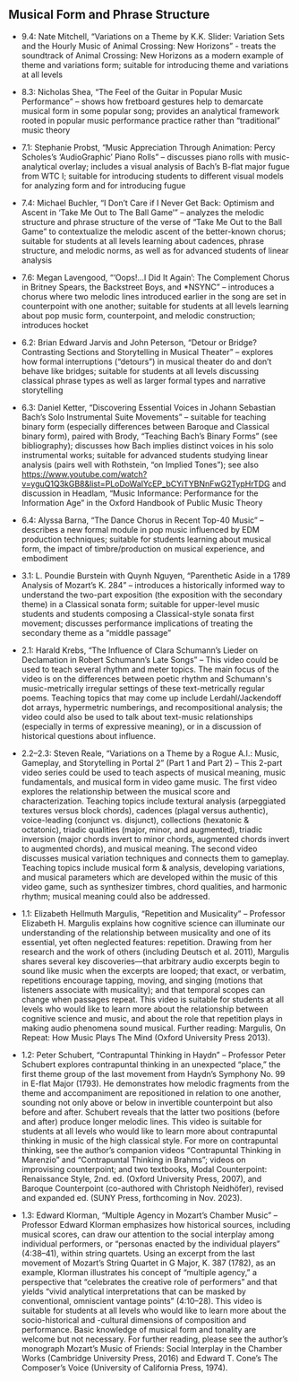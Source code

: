 ## Musical Form and Phrase Structure

- 9.4: Nate Mitchell, “Variations on a Theme by K.K. Slider: Variation Sets and the Hourly Music of Animal Crossing: New Horizons” - treats the soundtrack of Animal Crossing: New Horizons as a modern example of theme and variations form; suitable for introducing theme and variations at all levels

- 8.3: Nicholas Shea, “The Feel of the Guitar in Popular Music Performance” – shows how fretboard gestures help to demarcate musical form in some popular song; provides an analytical framework rooted in popular music performance practice rather than “traditional” music theory

- 7.1: Stephanie Probst, “Music Appreciation Through Animation: Percy Scholes’s ‘AudioGraphic’ Piano Rolls” – discusses piano rolls with music-analytical overlay; includes a visual analysis of Bach’s B-flat major fugue from WTC I; suitable for introducing students to different visual models for analyzing form and for introducing fugue

- 7.4: Michael Buchler, “I Don’t Care if I Never Get Back: Optimism and Ascent in ‘Take Me Out to The Ball Game’” – analyzes the melodic structure and phrase structure of the verse of “Take Me Out to the Ball Game” to contextualize the melodic ascent of the better-known chorus; suitable for students at all levels learning about cadences, phrase structure, and melodic norms, as well as for advanced students of linear analysis

- 7.6: Megan Lavengood, “‘Oops!…I Did It Again’: The Complement Chorus in Britney Spears, the Backstreet Boys, and *NSYNC” – introduces a chorus where two melodic lines introduced earlier in the song are set in counterpoint with one another; suitable for students at all levels learning about pop music form, counterpoint, and melodic construction; introduces hocket

- 6.2: Brian Edward Jarvis and John Peterson, “Detour or Bridge? Contrasting Sections and Storytelling in Musical Theater” – explores how formal interruptions (“detours”) in musical theater do and don’t behave like bridges; suitable for students at all levels discussing classical phrase types as well as larger formal types and narrative storytelling

- 6.3: Daniel Ketter, “Discovering Essential Voices in Johann Sebastian Bach’s Solo Instrumental Suite Movements” – suitable for teaching binary form (especially differences between Baroque and Classical binary form), paired with Brody, “Teaching Bach’s Binary Forms” (see bibliography); discusses how Bach implies distinct voices in his solo instrumental works; suitable for advanced students studying linear analysis (pairs well with Rothstein, “on Implied Tones”); see also https://www.youtube.com/watch?v=yguQ1Q3kGB8&list=PLoDoWaIYcEP_bCYiTYBNnFwG2TypHrTDG and discussion in Headlam, “Music Informance: Performance for the Information Age” in the Oxford Handbook of Public Music Theory

- 6.4: Alyssa Barna, “The Dance Chorus in Recent Top-40 Music” – describes a new formal module in pop music influenced by EDM production techniques; suitable for students learning about musical form, the impact of timbre/production on musical experience, and embodiment

- 3.1: L. Poundie Burstein with Quynh Nguyen, “Parenthetic Aside in a 1789 Analysis of Mozart’s K. 284” – introduces a historically informed way to understand the two-part exposition (the exposition with the secondary theme) in a Classical sonata form; suitable for upper-level music students and students composing a Classical-style sonata first movement; discusses performance implications of treating the secondary theme as a “middle passage”

- 2.1: Harald Krebs, “The Influence of Clara Schumann’s Lieder on Declamation in Robert Schumann’s Late Songs” – This video could be used to teach several rhythm and meter topics. The main focus of the video is on the differences between poetic rhythm and Schumann's music-metrically irregular settings of these text-metrically regular poems. Teaching topics that may come up include Lerdahl/Jackendoff dot arrays, hypermetric numberings, and recompositional analysis; the video could also be used to talk about text-music relationships (especially in terms of expressive meaning), or in a discussion of historical questions about influence.

- 2.2–2.3: Steven Reale, “Variations on a Theme by a Rogue A.I.: Music, Gameplay, and Storytelling in Portal 2” (Part 1 and Part 2) – This 2-part video series could be used to teach aspects of musical meaning, music fundamentals, and musical form in video game music. The first video explores the relationship between the musical score and characterization. Teaching topics include textural analysis (arpeggiated textures versus block chords), cadences (plagal versus authentic), voice-leading (conjunct vs. disjunct), collections (hexatonic & octatonic), triadic qualities (major, minor, and augmented), triadic inversion (major chords invert to minor chords, augmented chords invert to augmented chords), and musical meaning. The second video discusses musical variation techniques and connects them to gameplay. Teaching topics include musical form & analysis, developing variations, and musical parameters which are developed within the music of this video game, such as synthesizer timbres, chord qualities, and harmonic rhythm; musical meaning could also be addressed. 

- 1.1: Elizabeth Hellmuth Margulis, “Repetition and Musicality” – Professor Elizabeth H. Margulis explains how cognitive science can illuminate our understanding of the relationship between musicality and one of its essential, yet often neglected features: repetition. Drawing from her research and the work of others (including Deutsch et al. 2011), Margulis shares several key discoveries—that arbitrary audio excerpts begin to sound like music when the excerpts are looped; that exact, or verbatim, repetitions encourage tapping, moving, and singing (motions that listeners associate with musicality); and that temporal scopes can change when passages repeat. This video is suitable for students at all levels who would like to learn more about the relationship between cognitive science and music, and about the role that repetition plays in making audio phenomena sound musical. Further reading: Margulis, On Repeat: How Music Plays The Mind (Oxford University Press 2013). 

- 1.2: Peter Schubert, “Contrapuntal Thinking in Haydn” – Professor Peter Schubert explores contrapuntal thinking in an unexpected “place,” the first theme group of the last movement from Haydn’s Symphony No. 99 in E-flat Major (1793). He demonstrates how melodic fragments from the theme and accompaniment are repositioned in relation to one another, sounding not only above or below in invertible counterpoint but also before and after. Schubert reveals that the latter two positions (before and after) produce longer melodic lines. This video is suitable for students at all levels who would like to learn more about contrapuntal thinking in music of the high classical style. For more on contrapuntal thinking, see the author’s companion videos “Contrapuntal Thinking in Marenzio” and “Contrapuntal Thinking in Brahms”; videos on improvising counterpoint; and two textbooks, Modal Counterpoint: Renaissance Style, 2nd. ed. (Oxford University Press, 2007), and Baroque Counterpoint (co-authored with Christoph Neidhöfer), revised and expanded ed. (SUNY Press, forthcoming in Nov. 2023).

- 1.3: Edward Klorman, “Multiple Agency in Mozart’s Chamber Music” – Professor Edward Klorman emphasizes how historical sources, including musical scores, can draw our attention to the social interplay among individual performers, or “personas enacted by the individual players” (4:38–41), within string quartets. Using an excerpt from the last movement of Mozart’s String Quartet in G Major, K. 387 (1782), as an example, Klorman illustrates his concept of “multiple agency,” a perspective that “celebrates the creative role of performers” and that yields “vivid analytical interpretations that can be masked by conventional, omniscient vantage points” (4:10–28). This video is suitable for students at all levels who would like to learn more about the socio-historical and -cultural dimensions of composition and performance. Basic knowledge of musical form and tonality are welcome but not necessary. For further reading, please see the author’s monograph Mozart’s Music of Friends: Social Interplay in the Chamber Works (Cambridge University Press, 2016) and Edward T. Cone’s The Composer’s Voice (University of California Press, 1974). 
